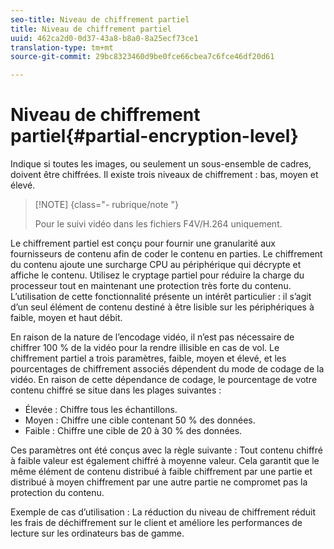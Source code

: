 ```yaml
---
seo-title: Niveau de chiffrement partiel
title: Niveau de chiffrement partiel
uuid: 462ca2d0-0d37-43a8-b8a0-8a25ecf73ce1
translation-type: tm+mt
source-git-commit: 29bc8323460d9be0fce66cbea7c6fce46df20d61

---
```



# Niveau de chiffrement partiel{#partial-encryption-level}

Indique si toutes les images, ou seulement un sous-ensemble de cadres, doivent être chiffrées. Il existe trois niveaux de chiffrement : bas, moyen et élevé.

>[!NOTE] {class=&quot;- rubrique/note &quot;}
>
>Pour le suivi vidéo dans les fichiers F4V/H.264 uniquement.

Le chiffrement partiel est conçu pour fournir une granularité aux fournisseurs de contenu afin de coder le contenu en parties. Le chiffrement du contenu ajoute une surcharge CPU au périphérique qui décrypte et affiche le contenu. Utilisez le cryptage partiel pour réduire la charge du processeur tout en maintenant une protection très forte du contenu. L’utilisation de cette fonctionnalité présente un intérêt particulier : il s’agit d’un seul élément de contenu destiné à être lisible sur les périphériques à faible, moyen et haut débit.

En raison de la nature de l’encodage vidéo, il n’est pas nécessaire de chiffrer 100 % de la vidéo pour la rendre illisible en cas de vol. Le chiffrement partiel a trois paramètres, faible, moyen et élevé, et les pourcentages de chiffrement associés dépendent du mode de codage de la vidéo. En raison de cette dépendance de codage, le pourcentage de votre contenu chiffré se situe dans les plages suivantes :

* Élevée : Chiffre tous les échantillons.
* Moyen : Chiffre une cible contenant 50 % des données.
* Faible : Chiffre une cible de 20 à 30 % des données.

Ces paramètres ont été conçus avec la règle suivante : Tout contenu chiffré à faible valeur est également chiffré à moyenne valeur. Cela garantit que le même élément de contenu distribué à faible chiffrement par une partie et distribué à moyen chiffrement par une autre partie ne compromet pas la protection du contenu.

Exemple de cas d’utilisation : La réduction du niveau de chiffrement réduit les frais de déchiffrement sur le client et améliore les performances de lecture sur les ordinateurs bas de gamme.
